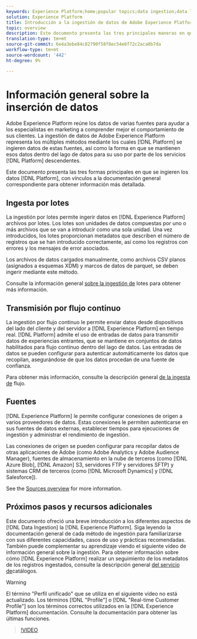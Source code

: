 ```yaml
---
keywords: Experience Platform;home;popular topics;data ingestion;data location;Data Location;Data management;data management;Lineage;lineage;batch;Batch;ingested data
solution: Experience Platform
title: Introducción a la ingestión de datos de Adobe Experience Platform
topic: overview
description: Este documento presenta las tres principales maneras en que se ingieren los datos en la Plataforma, con vínculos a la documentación de información general correspondiente para obtener información más detallada.
translation-type: tm+mt
source-git-commit: 6e4a3ebe84c82790f58f8ec54e6f72c2aca0b7da
workflow-type: tm+mt
source-wordcount: '442'
ht-degree: 9%

---
```



# Información general sobre la inserción de datos

Adobe Experience Platform reúne los datos de varias fuentes para ayudar a los especialistas en marketing a comprender mejor el comportamiento de sus clientes. La ingestión de datos de Adobe Experience Platform representa los múltiples métodos mediante los cuales [!DNL Platform] se ingieren datos de estas fuentes, así como la forma en que se mantienen esos datos dentro del lago de datos para su uso por parte de los servicios [!DNL Platform] descendentes.

Este documento presenta las tres formas principales en que se ingieren los datos [!DNL Platform], con vínculos a la documentación general correspondiente para obtener información más detallada.

## Ingesta por lotes

La ingestión por lotes permite ingerir datos en [!DNL Experience Platform] archivos por lotes. Los lotes son unidades de datos compuestas por uno o más archivos que se van a introducir como una sola unidad. Una vez introducidos, los lotes proporcionan metadatos que describen el número de registros que se han introducido correctamente, así como los registros con errores y los mensajes de error asociados.

Los archivos de datos cargados manualmente, como archivos CSV planos (asignados a esquemas XDM) y marcos de datos de parquet, se deben ingerir mediante este método.

Consulte la información general [sobre la ingestión de](./batch-ingestion/overview.md) lotes para obtener más información.

## Transmisión por flujo continuo

La ingestión por flujo continuo le permite enviar datos desde dispositivos del lado del cliente y del servidor a [!DNL Experience Platform] en tiempo real. [!DNL Platform] admite el uso de entradas de datos para transmitir datos de experiencias entrantes, que se mantiene en conjuntos de datos habilitados para flujo continuo dentro del lago de datos. Las entradas de datos se pueden configurar para autenticar automáticamente los datos que recopilan, asegurándose de que los datos procedan de una fuente de confianza.

Para obtener más información, consulte la descripción general [de la ingesta de](./streaming-ingestion/overview.md) flujo.

## Fuentes

[!DNL Experience Platform] le permite configurar conexiones de origen a varios proveedores de datos. Estas conexiones le permiten autenticarse en sus fuentes de datos externas, establecer tiempos para ejecuciones de ingestión y administrar el rendimiento de ingestión.

Las conexiones de origen se pueden configurar para recopilar datos de otras aplicaciones de Adobe (como Adobe Analytics y Adobe Audience Manager), fuentes de almacenamiento en la nube de terceros (como [!DNL Azure Blob], [!DNL Amazon] S3, servidores FTP y servidores SFTP) y sistemas CRM de terceros (como [!DNL Microsoft Dynamics] y [!DNL Salesforce]).

See the [Sources overview](../sources/home.md) for more information.

## Próximos pasos y recursos adicionales

Este documento ofreció una breve introducción a los diferentes aspectos de [!DNL Data Ingestion] la [!DNL Experience Platform]. Siga leyendo la documentación general de cada método de ingestión para familiarizarse con sus diferentes capacidades, casos de uso y prácticas recomendadas. También puede complementar su aprendizaje viendo el siguiente vídeo de información general sobre la ingestión. Para obtener información sobre cómo [!DNL Experience Platform] realizar un seguimiento de los metadatos de los registros ingestados, consulte la descripción general [del servicio de](../catalog/home.md)catálogos.

>[!WARNING]
>
>El término &quot;Perfil unificado&quot; que se utiliza en el siguiente vídeo no está actualizado. Los términos [!DNL "Profile"] o [!DNL "Real-time Customer Profile"] son los términos correctos utilizados en la [!DNL Experience Platform] documentación. Consulte la documentación para obtener las últimas funciones.

>[!VIDEO](https://video.tv.adobe.com/v/27106?quality=12&learn=on)